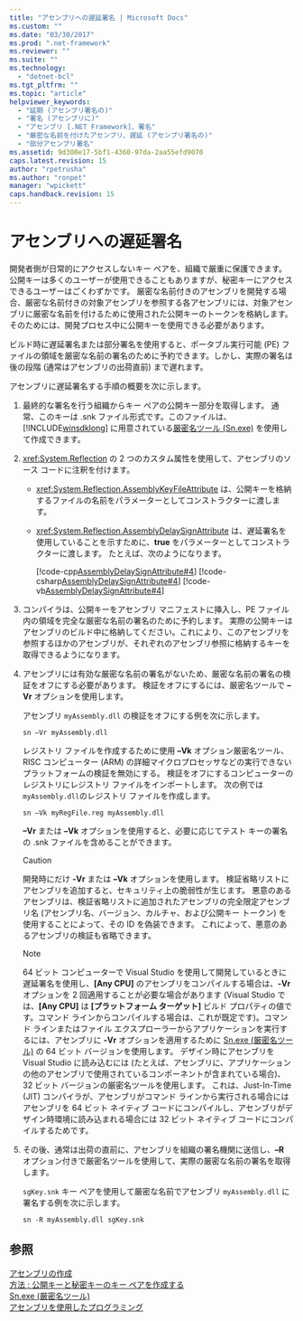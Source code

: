 ```yaml
---
title: "アセンブリへの遅延署名 | Microsoft Docs"
ms.custom: ""
ms.date: "03/30/2017"
ms.prod: ".net-framework"
ms.reviewer: ""
ms.suite: ""
ms.technology: 
  - "dotnet-bcl"
ms.tgt_pltfrm: ""
ms.topic: "article"
helpviewer_keywords: 
  - "延期 (アセンブリ署名の)"
  - "署名 (アセンブリに)"
  - "アセンブリ [.NET Framework]、署名"
  - "厳密な名前を付けたアセンブリ、遅延 (アセンブリ署名の)"
  - "部分アセンブリ署名"
ms.assetid: 9d300e17-5bf1-4360-97da-2aa55efd9070
caps.latest.revision: 15
author: "rpetrusha"
ms.author: "ronpet"
manager: "wpickett"
caps.handback.revision: 15
---
```

# アセンブリへの遅延署名
開発者側が日常的にアクセスしないキー ペアを、組織で厳重に保護できます。  公開キーは多くのユーザーが使用できることもありますが、秘密キーにアクセスできるユーザーはごくわずかです。  厳密な名前付きのアセンブリを開発する場合、厳密な名前付きの対象アセンブリを参照する各アセンブリには、対象アセンブリに厳密な名前を付けるために使用された公開キーのトークンを格納します。  そのためには、開発プロセス中に公開キーを使用できる必要があります。  
  
 ビルド時に遅延署名または部分署名を使用すると、ポータブル実行可能 \(PE\) ファイルの領域を厳密な名前の署名のために予約できます。しかし、実際の署名は後の段階 \(通常はアセンブリの出荷直前\) まで遅れます。  
  
 アセンブリに遅延署名する手順の概要を次に示します。  
  
1.  最終的な署名を行う組織からキー ペアの公開キー部分を取得します。  通常、このキーは .snk ファイル形式です。このファイルは、[!INCLUDE[winsdklong](../../../includes/winsdklong-md.md)] に用意されている[厳密名ツール \(Sn.exe\)](../../../docs/framework/tools/sn-exe-strong-name-tool.md) を使用して作成できます。  
  
2.  <xref:System.Reflection> の 2 つのカスタム属性を使用して、アセンブリのソース コードに注釈を付けます。  
  
    -   <xref:System.Reflection.AssemblyKeyFileAttribute> は、公開キーを格納するファイルの名前をパラメーターとしてコンストラクターに渡します。  
  
    -   <xref:System.Reflection.AssemblyDelaySignAttribute> は、遅延署名を使用していることを示すために、**true** をパラメーターとしてコンストラクターに渡します。  たとえば、次のようになります。  
  
         [!code-cpp[AssemblyDelaySignAttribute#4](../../../samples/snippets/cpp/VS_Snippets_CLR/AssemblyDelaySignAttribute/cpp/source2.cpp#4)]
         [!code-csharp[AssemblyDelaySignAttribute#4](../../../samples/snippets/csharp/VS_Snippets_CLR/AssemblyDelaySignAttribute/cs/source2.cs#4)]
         [!code-vb[AssemblyDelaySignAttribute#4](../../../samples/snippets/visualbasic/VS_Snippets_CLR/AssemblyDelaySignAttribute/vb/source2.vb#4)]  
  
3.  コンパイラは、公開キーをアセンブリ マニフェストに挿入し、PE ファイル内の領域を完全な厳密な名前の署名のために予約します。  実際の公開キーはアセンブリのビルド中に格納してください。これにより、このアセンブリを参照するほかのアセンブリが、それぞれのアセンブリ参照に格納するキーを取得できるようになります。  
  
4.  アセンブリには有効な厳密な名前の署名がないため、厳密な名前の署名の検証をオフにする必要があります。  検証をオフにするには、厳密名ツールで **–Vr** オプションを使用します。  
  
     アセンブリ `myAssembly.dll` の検証をオフにする例を次に示します。  
  
    ```  
    sn –Vr myAssembly.dll  
    ```  
  
     レジストリ ファイルを作成するために使用 **–Vk** オプション厳密名ツール、RISC コンピューター \(ARM\) の詳細マイクロプロセッサなどの実行できないプラットフォームの検証を無効にする。  検証をオフにするコンピューターのレジストリにレジストリ ファイルをインポートします。  次の例では `myAssembly.dll`のレジストリ ファイルを作成します。  
  
    ```  
    sn –Vk myRegFile.reg myAssembly.dll  
    ```  
  
     **–Vr** または **–Vk** オプションを使用すると、必要に応じてテスト キーの署名の .snk ファイルを含めることができます。  
  
    > [!CAUTION]
    >  開発時にだけ **\-Vr** または **–Vk** オプションを使用します。  検証省略リストにアセンブリを追加すると、セキュリティ上の脆弱性が生じます。  悪意のあるアセンブリは、検証省略リストに追加されたアセンブリの完全限定アセンブリ名 \(アセンブリ名、バージョン、カルチャ、および公開キー トークン\) を使用することによって、その ID を偽装できます。  これによって、悪意のあるアセンブリの検証も省略できます。  
  
    > [!NOTE]
    >  64 ビット コンピューターで Visual Studio を使用して開発しているときに遅延署名を使用し、**\[Any CPU\]** のアセンブリをコンパイルする場合は、**\-Vr** オプションを 2 回適用することが必要な場合があります \(Visual Studio では、**\[Any CPU\]** は **\[プラットフォーム ターゲット\]** ビルド プロパティの値です。コマンド ラインからコンパイルする場合は、これが既定です\)。コマンド ラインまたはファイル エクスプローラーからアプリケーションを実行するには、アセンブリに **\-Vr** オプションを適用するために [Sn.exe \(厳密名ツール\)](../../../docs/framework/tools/sn-exe-strong-name-tool.md) の 64 ビット バージョンを使用します。  デザイン時にアセンブリを Visual Studio に読み込むには \(たとえば、アセンブリに、アプリケーションの他のアセンブリで使用されているコンポーネントが含まれている場合\)、32 ビット バージョンの厳密名ツールを使用します。  これは、Just\-In\-Time \(JIT\) コンパイラが、アセンブリがコマンド ラインから実行される場合にはアセンブリを 64 ビット ネイティブ コードにコンパイルし、アセンブリがデザイン時環境に読み込まれる場合には 32 ビット ネイティブ コードにコンパイルするためです。  
  
5.  その後、通常は出荷の直前に、アセンブリを組織の署名機関に送信し、**–R** オプション付きで厳密名ツールを使用して、実際の厳密な名前の署名を取得します。  
  
     `sgKey.snk` キー ペアを使用して厳密な名前でアセンブリ `myAssembly.dll` に署名する例を次に示します。  
  
    ```  
    sn -R myAssembly.dll sgKey.snk  
    ```  
  
## 参照  
 [アセンブリの作成](../../../docs/framework/app-domains/create-assemblies.md)   
 [方法 : 公開キーと秘密キーのキー ペアを作成する](../../../docs/framework/app-domains/how-to-create-a-public-private-key-pair.md)   
 [Sn.exe \(厳密名ツール\)](../../../docs/framework/tools/sn-exe-strong-name-tool.md)   
 [アセンブリを使用したプログラミング](../../../docs/framework/app-domains/programming-with-assemblies.md)